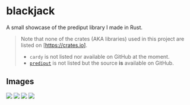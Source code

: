 # blackjack
A small showcase of the prediput library I made in Rust.

> Note that none of the crates (AKA libraries) used in this project are listed on [https://crates.io].
>  - `cardy` is not listed nor available on GitHub at the moment.
>  - [`prediput`](https://github.com/calculub/prediput) is not listed but the source **is** available on GitHub.

## Images

![](../assets/bj_1.png?raw=true)
![](../assets/bj_2.png?raw=true)
![](../assets/bj_3.png?raw=true)
![](../assets/bj_4.png?raw=true)
